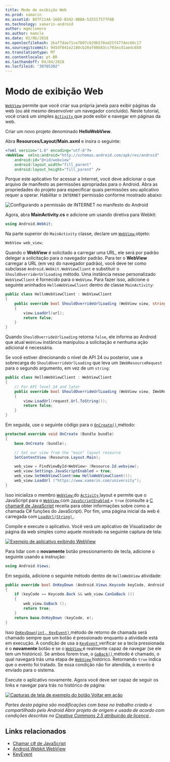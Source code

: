 ```yaml
---
title: Modo de exibição Web
ms.prod: xamarin
ms.assetid: 807F214A-166D-B342-0BBA-525517577F6B
ms.technology: xamarin-android
author: mgmclemore
ms.author: mamcle
ms.date: 02/06/2018
ms.openlocfilehash: 2baf7dae71ce7607c629b570ad25f477dec66c17
ms.sourcegitcommit: 945df041e2180cb20af08b83cc703ecd1aedc6b0
ms.translationtype: MT
ms.contentlocale: pt-BR
ms.lasthandoff: 04/04/2018
ms.locfileid: "30765302"
---
```

# <a name="web-view"></a>Modo de exibição Web

[`WebView`](https://developer.xamarin.com/api/type/Android.Webkit.WebView/) permite que você criar sua própria janela para exibir páginas da web (ou até mesmo desenvolver um navegador concluído). Neste tutorial, você criará um simples [ `Activity` ](https://developer.xamarin.com/api/type/Android.App.Activity/) que pode exibir e navegar em páginas da web.

Criar um novo projeto denominado **HelloWebView**.

Abra **Resources/Layout/Main.axml** e insira o seguinte:

```xml
<?xml version="1.0" encoding="utf-8"?>
<WebView  xmlns:android="http://schemas.android.com/apk/res/android"
    android:id="@+id/webview"
    android:layout_width="fill_parent"
    android:layout_height="fill_parent" />
```

Porque este aplicativo for acessar a Internet, você deve adicionar o que arquivo de manifesto as permissões apropriadas para o Android. Abra as propriedades do projeto para especificar quais permissões seu aplicativo requer a operar. Habilitar o `INTERNET` permissão conforme mostrado abaixo:

![Configurando a permissão de INTERNET no manifesto do Android](web-view-images/01-set-internet-permissions.png)

Agora, abra **MainActivity.cs** e adicione um usando diretiva para Webkit:

```csharp
using Android.Webkit;
```

Na parte superior do `MainActivity` classe, declare um [ `WebView` ](https://developer.xamarin.com/api/type/Android.Webkit.WebView/) objeto:

```csharp
WebView web_view;
```

Quando o **WebView** é solicitado a carregar uma URL, ele será por padrão delegar a solicitação para o navegador padrão. Para ter o **WebView** carregar a URL (em vez do navegador padrão), você deve ter como subclasse `Android.Webkit.WebViewClient` e substituir o `ShouldOverriderUrlLoading` método. Uma instância nesse personalizado `WebViewClient` é fornecido para o `WebView`. Para fazer isso, adicione o seguinte aninhados `HelloWebViewClient` dentro de classe `MainActivity`:

```csharp
public class HelloWebViewClient : WebViewClient
{
    public override bool ShouldOverrideUrlLoading (WebView view, string url)
    {
        view.LoadUrl(url);
        return false;
    }
}
```

Quando `ShouldOverrideUrlLoading` retorna `false`, ele informa ao Android que atual `WebView` instância manipulou a solicitação e nenhuma ação adicional é necessária. 

Se você estiver direcionando o nível de API 24 ou posterior, use a sobrecarga do `ShouldOverrideUrlLoading` que leva um `IWebResourceRequest` para o segundo argumento, em vez de um `string`:

```csharp
public class HelloWebViewClient : WebViewClient
{
    // For API level 24 and later
    public override bool ShouldOverrideUrlLoading (WebView view, IWebResourceRequest request)
    {
        view.LoadUrl(request.Url.ToString());
        return false;
    }
}
```

Em seguida, use o seguinte código para o [ `OnCreate()` ](https://developer.xamarin.com/api/member/Android.App.Activity.OnCreate/(Android.OS.Bundle)) método:

```csharp
protected override void OnCreate (Bundle bundle)
{
    base.OnCreate (bundle);

    // Set our view from the "main" layout resource
    SetContentView (Resource.Layout.Main);

    web_view = FindViewById<WebView> (Resource.Id.webview);
    web_view.Settings.JavaScriptEnabled = true;
    web_view.SetWebViewClient(new HelloWebViewClient());
    web_view.LoadUrl ("https://www.xamarin.com/university");
}
```

Isso inicializa o membro [ `WebView` ](https://developer.xamarin.com/api/type/Android.Webkit.WebView/) do [ `Activity` ](https://developer.xamarin.com/api/type/Android.App.Activity/) layout e permite que o JavaScript para o [ `WebView` ](https://developer.xamarin.com/api/type/Android.Webkit.WebView/) com [ `JavaScriptEnabled` ](https://developer.xamarin.com/api/property/Android.Webkit.WebSettings.JavaScriptEnabled/) 
 `= true` (consulte a [C chamar\# de JavaScript](https://developer.xamarin.com/recipes/android/controls/webview/call_csharp_from_javascript) receita para obter informações sobre como a chamada C\# funções do JavaScript). Por fim, uma página inicial da web é carregada com [ `LoadUrl(String)` ](https://developer.xamarin.com/api/type/Android.Webkit.WebView/%2fM%2fLoadUrl).

Compile e execute o aplicativo. Você verá um aplicativo de Visualizador de página da web simples como aquele mostrado na seguinte captura de tela:

[![Exemplo de aplicativo exibindo WebView](web-view-images/02-simple-webview-app-sml.png)](web-view-images/02-simple-webview-app.png#lightbox)

Para lidar com o **novamente** botão pressionamento de tecla, adicione o seguinte usando a instrução:

```csharp
using Android.Views;
```

Em seguida, adicione o seguinte método dentro de `HelloWebView` atividade:

```csharp
public override bool OnKeyDown (Android.Views.Keycode keyCode, Android.Views.KeyEvent e)
{
    if (keyCode == Keycode.Back && web_view.CanGoBack ())
    {
        web_view.GoBack ();
        return true;
    }
    return base.OnKeyDown (keyCode, e);
}
```

Isso [ `OnKeyDown(int, KeyEvent)` ](https://developer.xamarin.com/api/member/Android.App.Activity.OnKeyDown/(Android.Views.Keycode%2cAndroid.Views.KeyEvent)) método de retorno de chamada será chamado sempre que um botão é pressionado enquanto a atividade está em execução. A condição de usa a [ `KeyEvent` ](https://developer.xamarin.com/api/type/Android.Views.KeyEvent/) verificar se a tecla pressionada é o **novamente** botão e se o [ `WebView` ](https://developer.xamarin.com/api/type/Android.Webkit.WebView/) é realmente capaz de navegar (se ele tem um histórico). Se ambos forem true, o [ `GoBack()` ](https://developer.xamarin.com/api/member/Android.Webkit.WebView.GoBack/) método é chamado, o qual navegará trás uma etapa de [ `WebView` ](https://developer.xamarin.com/api/type/Android.Webkit.WebView/) histórico. Retornando `true` indica que o evento foi tratado. Se essa condição não for atendida, o evento é enviado para o sistema.

Execute o aplicativo novamente. Agora você deve ser capaz de seguir os links e navegar para trás no histórico de página:

[![Capturas de tela de exemplo do botão Voltar em ação](web-view-images/03-back-button-sml.png)](web-view-images/03-back-button.png#lightbox)


*Partes desta página são modificações com base no trabalho criado e compartilhado pelo Android Abrir projeto de origem e usada de acordo com condições descritas no*
[*Creative Commons 2.5 atribuição de licença* ](http://creativecommons.org/licenses/by/2.5/).


## <a name="related-links"></a>Links relacionados

- [Chamar c# de JavaScript](https://developer.xamarin.com/recipes/android/controls/webview/call_csharp_from_javascript)
- [Android.Webkit.WebView](https://developer.xamarin.com/api/type/Android.Webkit.WebView)
- [KeyEvent](https://developer.xamarin.com/api/type/Android.Webkit.WebView/Client)
